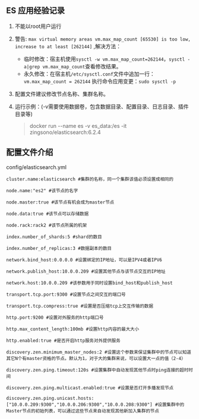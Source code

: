 
## ES 应用经验记录
1. 不能以root用户运行

2. 警告: `max virtual memory areas vm.max_map_count [65530] is too low, increase to at least [262144]` ,解决方法：
   - 临时修改：宿主机使用`sysctl -w vm.max_map_count=262144`，`sysctl -a|grep vm.max_map_count`查看修改结果。
   - 永久修改：在宿主机`/etc/sysctl.conf`文件中追加一行：`vm.max_map_count = 262144` 执行命令应用变更：`sudo sysctl -p`
3.  配置文件建议修改节点名称、集群名称。
4. 运行示例：(-v需要使用数据卷，包含数据目录、配置目录、日志目录、插件目录等)
    >docker run --name es -v es_data:/es  -it zingsono/elasticsearch:6.2.4 






## 配置文件介绍 

config/elasticsearch.yml
```text
cluster.name:elasticsearch #集群的名称，同一个集群该值必须设置成相同的

node.name:"es2" #该节点的名字

node.master:true #该节点有机会成为master节点

node.data:true #该节点可以存储数据

node.rack:rack2 #该节点所属的机架

index.number_of_shards:5 #shard的数目

index.number_of_replicas:3 #数据副本的数目

network.bind_host:0.0.0.0 #设置绑定的IP地址，可以是IPV4或者IPV6

network.publish_host:10.0.0.209 #设置其他节点与该节点交互的IP地址

network.host:10.0.0.209 #该参数用于同时设置bind_host和publish_host

transport.tcp.port:9300 #设置节点之间交互的端口号

transport.tcp.compress:true #设置是否压缩tcp上交互传输的数据

http.port:9200 #设置对外服务的http端口号

http.max_content_length:100mb #设置http内容的最大大小

http.enabled:true #是否开启http服务对外提供服务

discovery.zen.minimum_master_nodes:2 #设置这个参数来保证集群中的节点可以知道其它N个有master资格的节点。默认为1，对于大的集群来说，可以设置大一点的值（2-4）

discovery.zen.ping.timeout:120s #设置集群中自动发现其他节点时ping连接的超时时间

discovery.zen.ping.multicast.enabled:true #设置是否打开多播发现节点

discovery.zen.ping.unicast.hosts:["10.0.0.209:9300","10.0.0.206:9300","10.0.0.208:9300"] #设置集群中的Master节点的初始列表，可以通过这些节点来自动发现其他新加入集群的节点

```

    
